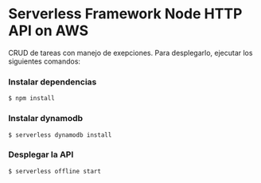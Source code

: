 <!--
title: 'AWS Simple HTTP Endpoint example in NodeJS'
description: 'This template demonstrates how to make a simple HTTP API with Node.js running on AWS Lambda and API Gateway using the Serverless Framework.'
layout: Doc
framework: v3
platform: AWS
language: nodeJS
authorLink: 'https://github.com/serverless'
authorName: 'Serverless, inc.'
authorAvatar: 'https://avatars1.githubusercontent.com/u/13742415?s=200&v=4'
-->

# Serverless Framework Node HTTP API on AWS

CRUD de tareas con manejo de exepciones. Para desplegarlo, ejecutar los siguientes comandos:

### Instalar dependencias

```
$ npm install
```

### Instalar dynamodb

```
$ serverless dynamodb install
```

### Desplegar la API

```
$ serverless offline start
```
